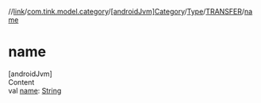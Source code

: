 //[link](../../../../index.md)/[com.tink.model.category](../../../index.md)/[[androidJvm]Category](../../index.md)/[Type](../index.md)/[TRANSFER](index.md)/[name](name.md)



# name  
[androidJvm]  
Content  
val [name](name.md): [String](https://kotlinlang.org/api/latest/jvm/stdlib/kotlin/-string/index.html)  



